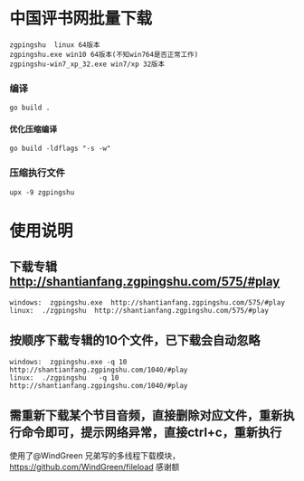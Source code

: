#  中国评书网批量下载

    zgpingshu  linux 64版本
    zgpingshu.exe win10 64版本(不知win764是否正常工作)
    zgpingshu-win7_xp_32.exe win7/xp 32版本


###  编译
    go build .
    
#### 优化压缩编译
    go build -ldflags "-s -w"
###  压缩执行文件
    upx -9 zgpingshu

#  使用说明

##  下载专辑 http://shantianfang.zgpingshu.com/575/#play   
    
    windows:  zgpingshu.exe  http://shantianfang.zgpingshu.com/575/#play   
    linux:  ./zgpingshu  http://shantianfang.zgpingshu.com/575/#play   

##  按顺序下载专辑的10个文件，已下载会自动忽略  
    
    windows:  zgpingshu.exe -q 10  http://shantianfang.zgpingshu.com/1040/#play   
    linux:  ./zgpingshu   -q 10  http://shantianfang.zgpingshu.com/1040/#play  

##  需重新下载某个节目音频，直接删除对应文件，重新执行命令即可，提示网络异常，直接ctrl+c，重新执行  


使用了@WindGreen 兄弟写的多线程下载模块，https://github.com/WindGreen/fileload 感谢额
